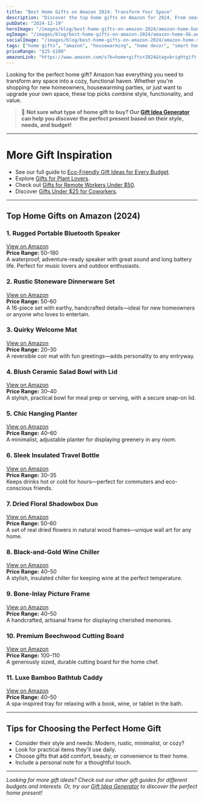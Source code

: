 ```yaml
---
title: "Best Home Gifts on Amazon 2024: Transform Your Space"
description: "Discover the top home gifts on Amazon for 2024. From smart home devices to cozy essentials, find perfect gifts under $100 to make any home more comfortable and stylish."
pubDate: "2024-12-19"
heroImage: "/images/blog/best-home-gifts-on-amazon-2024/amazon-home-banner.webp"
ogImage: "/images/blog/best-home-gifts-on-amazon-2024/amazon-home-OG.webp"
socialImage: "/images/blog/best-home-gifts-on-amazon-2024/amazon-home-social.webp"
tags: ["home gifts", "amazon", "housewarming", "home decor", "smart home"]
priceRange: "$25-$100"
amazonLink: "https://www.amazon.com/s?k=home+gifts+2024&tag=brightgift-20"
---
```


Looking for the perfect home gift? Amazon has everything you need to transform any space into a cozy, functional haven. Whether you're shopping for new homeowners, housewarming parties, or just want to upgrade your own space, these top picks combine style, functionality, and value.

> 🎯 **Not sure what type of home gift to buy? Our [Gift Idea Generator](https://bright-gift.com) can help you discover the perfect present based on their style, needs, and budget!**

---

# More Gift Inspiration
- See our full guide to [Eco-Friendly Gift Ideas for Every Budget](https://bright-gift.com/blog/eco-friendly-gift-ideas-for-every-budget).
- Explore [Gifts for Plant Lovers](https://bright-gift.com/blog/gifts-for-plant-lovers).
- Check out [Gifts for Remote Workers Under $50](https://bright-gift.com/blog/gifts-for-remote-workers-under-50).
- Discover [Gifts Under $25 for Coworkers](https://bright-gift.com/blog/gifts-under-25-for-coworkers).

---

## Top Home Gifts on Amazon (2024)

### 1. Rugged Portable Bluetooth Speaker  
<a href="https://www.amazon.com/s?k=portable+bluetooth+speaker&tag=bright-gift-20" class="amazon-link" target="_blank" rel="noopener">View on Amazon</a>  
**Price Range:** $50–$180  
A waterproof, adventure-ready speaker with great sound and long battery life. Perfect for music lovers and outdoor enthusiasts.

### 2. Rustic Stoneware Dinnerware Set  
<a href="https://www.amazon.com/s?k=rustic+dinnerware+set&tag=bright-gift-20" class="amazon-link" target="_blank" rel="noopener">View on Amazon</a>  
**Price Range:** $50–$60  
A 16-piece set with earthy, handcrafted details—ideal for new homeowners or anyone who loves to entertain.

### 3. Quirky Welcome Mat  
<a href="https://www.amazon.com/s?k=quirky+welcome+mat&tag=bright-gift-20" class="amazon-link" target="_blank" rel="noopener">View on Amazon</a>  
**Price Range:** $20–$30  
A reversible coir mat with fun greetings—adds personality to any entryway.

### 4. Blush Ceramic Salad Bowl with Lid  
<a href="https://www.amazon.com/s?k=ceramic+salad+bowl+with+lid&tag=bright-gift-20" class="amazon-link" target="_blank" rel="noopener">View on Amazon</a>  
**Price Range:** $30–$40  
A stylish, practical bowl for meal prep or serving, with a secure snap-on lid.

### 5. Chic Hanging Planter  
<a href="https://www.amazon.com/s?k=hanging+planter+indoor&tag=bright-gift-20" class="amazon-link" target="_blank" rel="noopener">View on Amazon</a>  
**Price Range:** $40–$60  
A minimalist, adjustable planter for displaying greenery in any room.

### 6. Sleek Insulated Travel Bottle  
<a href="https://www.amazon.com/s?k=insulated+travel+bottle&tag=bright-gift-20" class="amazon-link" target="_blank" rel="noopener">View on Amazon</a>  
**Price Range:** $30–$35  
Keeps drinks hot or cold for hours—perfect for commuters and eco-conscious friends.

### 7. Dried Floral Shadowbox Duo  
<a href="https://www.amazon.com/s?k=dried+floral+shadowbox&tag=bright-gift-20" class="amazon-link" target="_blank" rel="noopener">View on Amazon</a>  
**Price Range:** $50–$60  
A set of real dried flowers in natural wood frames—unique wall art for any home.

### 8. Black-and-Gold Wine Chiller  
<a href="https://www.amazon.com/s?k=wine+chiller+black+gold&tag=bright-gift-20" class="amazon-link" target="_blank" rel="noopener">View on Amazon</a>  
**Price Range:** $40–$50  
A stylish, insulated chiller for keeping wine at the perfect temperature.

### 9. Bone-Inlay Picture Frame  
<a href="https://www.amazon.com/s?k=bone+inlay+picture+frame&tag=bright-gift-20" class="amazon-link" target="_blank" rel="noopener">View on Amazon</a>  
**Price Range:** $40–$50  
A handcrafted, artisanal frame for displaying cherished memories.

### 10. Premium Beechwood Cutting Board  
<a href="https://www.amazon.com/s?k=beechwood+cutting+board&tag=bright-gift-20" class="amazon-link" target="_blank" rel="noopener">View on Amazon</a>  
**Price Range:** $100–$110  
A generously sized, durable cutting board for the home chef.

### 11. Luxe Bamboo Bathtub Caddy  
<a href="https://www.amazon.com/s?k=bamboo+bathtub+caddy&tag=bright-gift-20" class="amazon-link" target="_blank" rel="noopener">View on Amazon</a>  
**Price Range:** $40–$50  
A spa-inspired tray for relaxing with a book, wine, or tablet in the bath.

<!-- Add more gift ideas as needed following the same format -->

---

## Tips for Choosing the Perfect Home Gift
- Consider their style and needs: Modern, rustic, minimalist, or cozy?
- Look for practical items they'll use daily.
- Choose gifts that add comfort, beauty, or convenience to their home.
- Include a personal note for a thoughtful touch.

---

*Looking for more gift ideas? Check out our other gift guides for different budgets and interests. Or, try our [Gift Idea Generator](https://bright-gift.com) to discover the perfect home present!* 